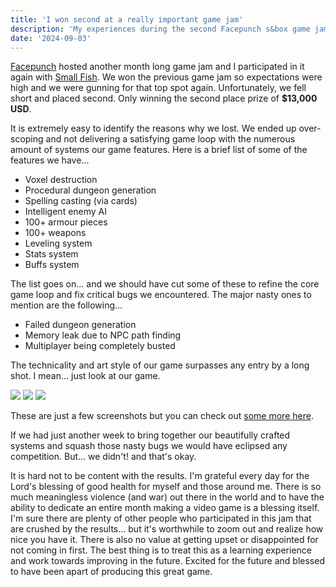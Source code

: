 ```yaml
---
title: 'I won second at a really important game jam'
description: 'My experiences during the second Facepunch s&box game jam'
date: '2024-09-03'
---
```


[Facepunch](https://facepunch.com/) hosted another month long game jam and I participated in it again with [Small Fish](https://smallfi.sh/). We won the previous game jam so expectations were high and we were gunning for that top spot again. Unfortunately, we fell short and placed second. Only winning the second place prize of **$13,000 USD**.

It is extremely easy to identify the reasons why we lost. We ended up over-scoping and not delivering a satisfying game loop with the numerous amount of systems our game features. Here is a brief list of some of the features we have...

- Voxel destruction
- Procedural dungeon generation
- Spelling casting (via cards)
- Intelligent enemy AI
- 100+ armour pieces
- 100+ weapons
- Leveling system
- Stats system
- Buffs system

The list goes on... and we should have cut some of these to refine the core game loop and fix critical bugs we encountered. The major nasty ones to mention are the following...

- Failed dungeon generation
- Memory leak due to NPC path finding
- Multiplayer being completely busted

The technicality and art style of our game surpasses any entry by a long shot. I mean... just look at our game.

<Img src="ex1.jpg" />

<Img src="ex2.jpg" />

<Img src="ex3.jpg" />

These are just a few screenshots but you can check out [some more here](https://matek.dev/projects/deathcard/).

If we had just another week to bring together our beautifully crafted systems and squash those nasty bugs we would have eclipsed any competition. But... we didn't! and that's okay.

It is hard not to be content with the results. I'm grateful every day for the Lord's blessing of good health for myself and those around me. There is so much meaningless violence (and war) out there in the world and to have the ability to dedicate an entire month making a video game is a blessing itself. I'm sure there are plenty of other people who participated in this jam that are crushed by the results... but it's worthwhile to zoom out and realize how nice you have it. There is also no value at getting upset or disappointed for not coming in first. The best thing is to treat this as a learning experience and work towards improving in the future. Excited for the future and blessed to have been apart of producing this great game.

<YoutubeMusic src="A4EU_0vFzuU" />
